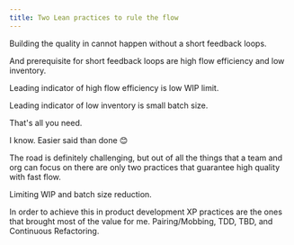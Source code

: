 ```yaml
---
title: Two Lean practices to rule the flow
---
```


Building the quality in cannot happen without a short feedback loops.

And prerequisite for short feedback loops are high flow efficiency and low inventory.



Leading indicator of high flow efficiency is low WIP limit.

Leading indicator of low inventory is small batch size.



That's all you need.



I know. Easier said than done 😊

The road is definitely challenging, but out of all the things that a team and org can focus on there are only two practices that guarantee high quality with fast flow.



Limiting WIP and batch size reduction.



In order to achieve this in product development XP practices are the ones that brought most of the value for me. Pairing/Mobbing, TDD, TBD, and Continuous Refactoring.
